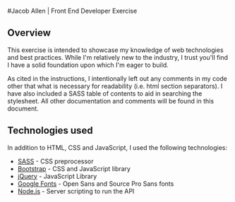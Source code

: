 #Jacob Allen | Front End Developer Exercise

Overview
---
This exercise is intended to showcase my knowledge of web technologies and best practices.  While I'm relatively new to the industry, I trust you'll find I have a solid foundation upon which I'm eager to build.  

As cited in the instructions, I intentionally left out any comments in my code other that what is necessary for readability (i.e. html section separators).  I have also included a SASS table of contents to aid in searching the stylesheet.  All other documentation and comments will be found in this document.

Technologies used
---

In addition to HTML, CSS and JavaScript, I used the following technologies:

+ [SASS](http://sass-lang.com) - CSS preprocessor
+ [Bootstrap](https://getbootstrap.com) - CSS and JavaScript library
+ [jQuery](http://jquery.com) - JavaScript Library
+ [Google Fonts](https://fonts.google.com) - Open Sans and Source Pro Sans fonts
+ [Node.js](https://nodejs.org) - Server scripting to run the API



